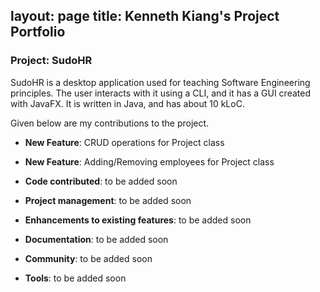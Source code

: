 layout: page
title: Kenneth Kiang's Project Portfolio
---

### Project: SudoHR

SudoHR is a desktop application used for teaching Software Engineering principles. The user interacts with it using a CLI, and it has a GUI created with JavaFX. It is written in Java, and has about 10 kLoC.

Given below are my contributions to the project.

* **New Feature**: CRUD operations for Project class

* **New Feature**: Adding/Removing employees for Project class

* **Code contributed**: to be added soon

* **Project management**: to be added soon

* **Enhancements to existing features**: to be added soon

* **Documentation**: to be added soon

* **Community**: to be added soon

* **Tools**: to be added soon